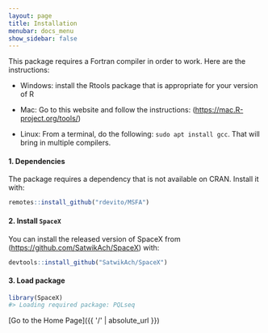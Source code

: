 ```yaml
---
layout: page
title: Installation
menubar: docs_menu
show_sidebar: false
---
```



This package requires a Fortran compiler in order to work. Here are the instructions:

-   Windows: install the Rtools package that is appropriate for your
    version of R

-   Mac: Go to this website and follow the instructions:
    (<https://mac.R-project.org/tools/>)

-   Linux: From a terminal, do the following: `sudo apt install gcc`.
    That will bring in multiple compilers.

#### 1. Dependencies 
The package requires a dependency that is not available on CRAN. Install it with:

``` r
remotes::install_github("rdevito/MSFA")
```

#### 2. Install `SpaceX`
You can install the released version of SpaceX from (<https://github.com/SatwikAch/SpaceX>) with:

``` r
devtools::install_github("SatwikAch/SpaceX")
```

#### 3. Load package
``` r
library(SpaceX)
#> Loading required package: PQLseq
```

[Go to the Home Page]({{ '/' | absolute_url }})
